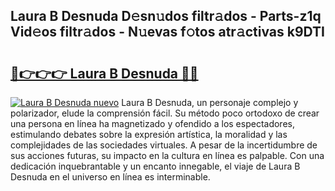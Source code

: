## Laura B Desnuda D𝚎sn𝚞dos filtr𝚊dos - Parts-z1q Vid𝚎os filtr𝚊dos - N𝚞evas f𝚘tos atr𝚊ctivas k9DTI

# <h2><a href="http://mb74xmm.tromn.icu/?c=Laura+B+Desnuda">🔗👉👉👉 Laura B Desnuda 🔗🔗</a></h2>

[![Laura B Desnuda nuevo](https://i.imgur.com/pEAQMta.gif)](http://mb74xmm.tromn.icu/?c=Laura+B+Desnuda)
Laura B Desnuda, un personaje complejo y polarizador, elude la comprensión fácil. Su método poco ortodoxo de crear una persona en línea ha magnetizado y ofendido a los espectadores, estimulando debates sobre la expresión artística, la moralidad y las complejidades de las sociedades virtuales. A pesar de la incertidumbre de sus acciones futuras, su impacto en la cultura en línea es palpable. Con una dedicación inquebrantable y un encanto innegable, el viaje de Laura B Desnuda en el universo en línea es interminable.
